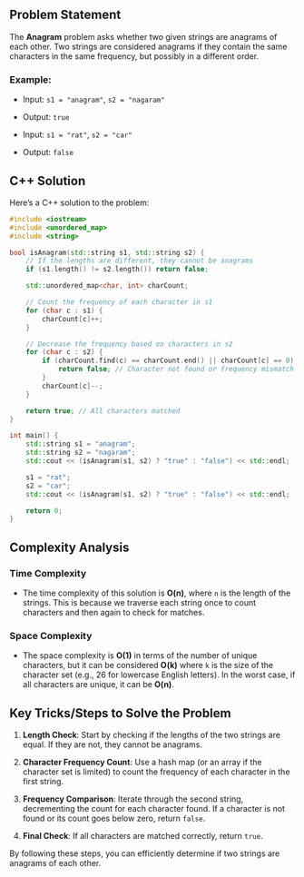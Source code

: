 ## Problem Statement

The **Anagram** problem asks whether two given strings are anagrams of each other. Two strings are considered anagrams if they contain the same characters in the same frequency, but possibly in a different order. 

### Example:
- Input: `s1 = "anagram"`, `s2 = "nagaram"`
- Output: `true`

- Input: `s1 = "rat"`, `s2 = "car"`
- Output: `false`

## C++ Solution

Here’s a C++ solution to the problem:

```cpp
#include <iostream>
#include <unordered_map>
#include <string>

bool isAnagram(std::string s1, std::string s2) {
    // If the lengths are different, they cannot be anagrams
    if (s1.length() != s2.length()) return false;

    std::unordered_map<char, int> charCount;

    // Count the frequency of each character in s1
    for (char c : s1) {
        charCount[c]++;
    }

    // Decrease the frequency based on characters in s2
    for (char c : s2) {
        if (charCount.find(c) == charCount.end() || charCount[c] == 0) {
            return false; // Character not found or frequency mismatch
        }
        charCount[c]--;
    }

    return true; // All characters matched
}

int main() {
    std::string s1 = "anagram";
    std::string s2 = "nagaram";
    std::cout << (isAnagram(s1, s2) ? "true" : "false") << std::endl;

    s1 = "rat";
    s2 = "car";
    std::cout << (isAnagram(s1, s2) ? "true" : "false") << std::endl;

    return 0;
}
```

## Complexity Analysis

### Time Complexity
- The time complexity of this solution is **O(n)**, where `n` is the length of the strings. This is because we traverse each string once to count characters and then again to check for matches.

### Space Complexity
- The space complexity is **O(1)** in terms of the number of unique characters, but it can be considered **O(k)** where `k` is the size of the character set (e.g., 26 for lowercase English letters). In the worst case, if all characters are unique, it can be **O(n)**.

## Key Tricks/Steps to Solve the Problem

1. **Length Check**: Start by checking if the lengths of the two strings are equal. If they are not, they cannot be anagrams.

2. **Character Frequency Count**: Use a hash map (or an array if the character set is limited) to count the frequency of each character in the first string.

3. **Frequency Comparison**: Iterate through the second string, decrementing the count for each character found. If a character is not found or its count goes below zero, return `false`.

4. **Final Check**: If all characters are matched correctly, return `true`.

By following these steps, you can efficiently determine if two strings are anagrams of each other.